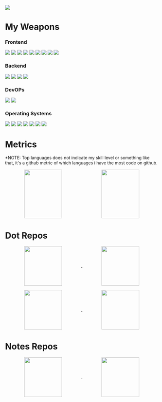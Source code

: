 <!-- <style>
td, th {
   border: none!important;
}
</style> -->

<img src="vid.gif" />


<h1>My Weapons</h1>

<h3>Frontend</h3>

<img src="https://img.shields.io/badge/HTML5-E34F26?style=flat-square&logo=html5&logoColor=white" /> <img src="https://img.shields.io/badge/CSS3-1572B6?style=flat-square&logo=css3&logoColor=white" /> <img src="https://img.shields.io/badge/JavaScript-F7DF1E?style=flat-square&logo=javascript&logoColor=black" /> <img src="https://img.shields.io/badge/Vue.js-35495E?style=flat-square&logo=vuedotjs&logoColor=4FC08D" /> <img src="https://img.shields.io/badge/Tailwind_CSS-38B2AC?style=flat-square&logo=tailwind-css&logoColor=white" /> <img src="https://img.shields.io/badge/Flutter-02569B?style=flat-square&logo=flutter&logoColor=white" /> <img src="https://img.shields.io/badge/Figma-F24E1E?style=flat-square&logo=figma&logoColor=white" /> <img src="https://img.shields.io/badge/Adobe%20XD-470137?style=flat-square&logo=Adobe%20XD&logoColor=#FF61F6" /> <img src="https://img.shields.io/badge/Canva-%2300C4CC.svg?&style=flat-square&logo=Canva&logoColor=white" />

<h3>Backend</h3>

<img src="https://img.shields.io/badge/Python-FFD43B?style=flat-square&logo=python&logoColor=darkgreen" /> <img src="https://img.shields.io/badge/Django-092E20?style=flat-square&logo=django&logoColor=green" /> <img src="https://img.shields.io/badge/MariaDB-003545?style=flat-square&logo=mariadb&logoColor=white" /> <img src="https://img.shields.io/badge/PHP-777BB4?style=flat-square&logo=php&logoColor=white" />

<h3>DevOPs</h3>

<img src="https://img.shields.io/badge/Nginx-009639?style=flat-square&logo=nginx&logoColor=white" /> <img src="https://img.shields.io/badge/Docker-2CA5E0?style=flat-square&logo=docker&logoColor=white" />

<h3>Operating Systems</h3>

<img src="https://img.shields.io/badge/Ubuntu-E95420?style=flat-square&logo=ubuntu&logoColor=white" /> <img src="https://img.shields.io/badge/Arch_Linux-1793D1?style=flat-square&logo=arch-linux&logoColor=white" /> <img src="https://img.shields.io/badge/Debian-A81D33?style=flat-square&logo=debian&logoColor=white" /> <img src="https://img.shields.io/badge/manjaro-35BF5C?style=flat-square&logo=manjaro&logoColor=white" /> <img src="https://img.shields.io/badge/Windows-0078D6?style=flat-square&logo=windows&logoColor=white" /> <img src="https://img.shields.io/badge/mac%20os-000000?style=flat-square&logo=apple&logoColor=white" /> <img src="https://img.shields.io/badge/lineageos-167C80?style=flat-square&logo=lineageos&logoColor=white" />

<h1>Metrics</h1>

\*NOTE: Top languages does not indicate my skill level or something like that, it's a github metric of which languages i have the most code on github.

<p align="center">
<img align="center" height="160em" src="https://github-readme-stats.vercel.app/api/top-langs/?username=sortedcord&layout=compact&theme=algolia&hide=html,php&langs_count=4" width="49.6%"/> <img align="center"height="160em" width="49.6%" src="http://github-readme-stats.vercel.app/api?username=sortedcord&show_icons=true&theme=algolia"  /> 
</p>


<h1>Dot Repos</h1>

<p align="center"><a href="https://github.com/sortedcord/Gruvbox-Pink-Dots">  <img align="center"height="130em" width="49.6%"  src="https://github-readme-stats.vercel.app/api/pin/?username=sortedcord&repo=Gruvbox-Pink-Dots&theme=prussian " /> </a> <a href="https://github.com/sortedcord/Sortify">    <img align="center"height="130em" width="49.6%" src="https://github-readme-stats.vercel.app/api/pin/?username=sortedcord&repo=Sortify&theme=prussian " /> </a></p>


<p align="center"><a href="https://github.com/sortedcord/sweet-mars-i3"> <img align="center"height="130em" width="49.6%" src="https://github-readme-stats.vercel.app/api/pin/?username=sortedcord&repo=sweet-mars-i3&theme=prussian " /> </a> <a href="https://github.com/sortedcord/Dracula"> <img align="center"height="130em" width="49.6%" src="https://github-readme-stats.vercel.app/api/pin/?username=sortedcord&repo=Dracula&theme=prussian " /> </a></p>



<h1>Notes Repos</h1>

<p align="center">
 <a href="https://github.com/sortedcord/vue-notes">  <img align="center"height="130em" width="49.6%" src="https://github-readme-stats.vercel.app/api/pin/?username=sortedcord&repo=vue-notes&theme=material-palenight" /> </a> <a href="https://github.com/sortedcord/anglular-notes">    <img align="center"height="130em" width="49.6%" src="https://github-readme-stats.vercel.app/api/pin/?username=sortedcord&repo=angular-notes&theme=material-palenight" />   </a>
</p>
